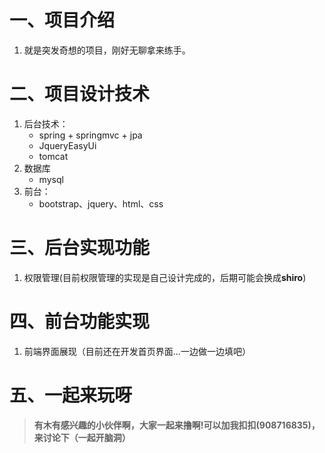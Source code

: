 # 一、项目介绍
1. 就是突发奇想的项目，刚好无聊拿来练手。
	
# 二、项目设计技术
1. 后台技术：
    - spring + springmvc + jpa
    - JqueryEasyUi
    - tomcat
2. 数据库
	- mysql
3. 前台：
	- bootstrap、jquery、html、css
	
# 三、后台实现功能
1. 权限管理(目前权限管理的实现是自己设计完成的，后期可能会换成<b>shiro</b>)

# 四、前台功能实现
1. 前端界面展现（目前还在开发首页界面...一边做一边填吧）

# 五、一起来玩呀
> <b>有木有感兴趣的小伙伴啊，大家一起来撸啊!可以加我扣扣(908716835)，来讨论下（一起开脑洞）</b>



